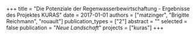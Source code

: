 +++
title = "Die Potenziale der Regenwasserbewirtschaftung - Ergebnisse des Projektes KURAS"
date = 2017-01-01
authors = ["matzinger", "Brigitte Reichmann", "rouault"]
publication_types = ["2"]
abstract = ""
selected = false
publication = "*Neue Landschaft*"
projects = ["kuras"]
+++

